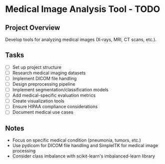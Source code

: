 # Medical Image Analysis Tool - TODO

## Project Overview
Develop tools for analyzing medical images (X-rays, MRI, CT scans, etc.).

## Tasks
- [ ] Set up project structure
- [ ] Research medical imaging datasets
- [ ] Implement DICOM file handling
- [ ] Design preprocessing pipeline
- [ ] Implement segmentation/classification models
- [ ] Add medical-specific evaluation metrics
- [ ] Create visualization tools
- [ ] Ensure HIPAA compliance considerations
- [ ] Document medical use cases

## Notes
- Focus on specific medical condition (pneumonia, tumors, etc.)
- Use pydicom for DICOM file handling and SimpleITK for medical image processing
- Consider class imbalance with scikit-learn's imbalanced-learn library
